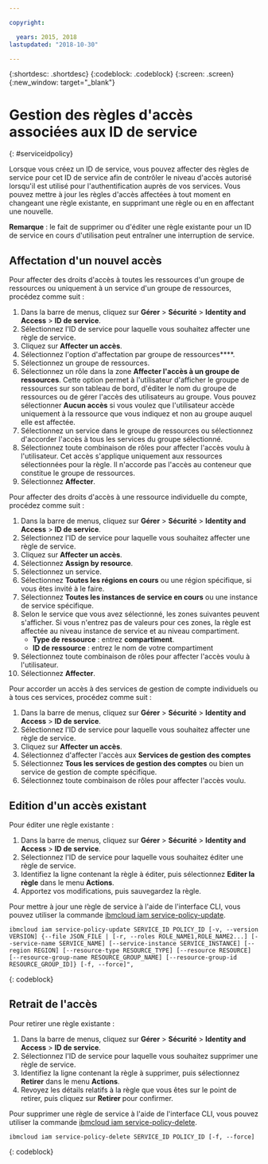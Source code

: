```yaml
---

copyright:

  years: 2015, 2018
lastupdated: "2018-10-30"

---
```


{:shortdesc: .shortdesc}
{:codeblock: .codeblock}
{:screen: .screen}
{:new_window: target="_blank"}

# Gestion des règles d'accès associées aux ID de service
{: #serviceidpolicy}

Lorsque vous créez un ID de service, vous pouvez affecter des règles de service pour cet ID de service afin de contrôler le niveau d'accès autorisé lorsqu'il est utilisé pour l'authentification auprès de vos services. Vous pouvez mettre à jour les règles d'accès affectées à tout moment en changeant une règle existante, en supprimant une règle ou en en affectant une nouvelle.

**Remarque** : le fait de supprimer ou d'éditer une règle existante pour un ID de service en cours d'utilisation peut entraîner une interruption de service.

## Affectation d'un nouvel accès

Pour affecter des droits d'accès à toutes les ressources d'un groupe de ressources ou uniquement à un service d'un groupe de ressources, procédez comme suit :

1. Dans la barre de menus, cliquez sur **Gérer** &gt; **Sécurité** &gt; **Identity and Access** &gt; **ID de service**.
2. Sélectionnez l'ID de service pour laquelle vous souhaitez affecter une règle de service.
3. Cliquez sur **Affecter un accès**.
4. Sélectionnez l'option d'affectation par groupe de ressources****.
5. Sélectionnez un groupe de ressources.
6. Sélectionnez un rôle dans la zone **Affecter l'accès à un groupe de ressources**. Cette option permet à l'utilisateur d'afficher le groupe de ressources sur son tableau de bord, d'éditer le nom du groupe de ressources ou de gérer l'accès des utilisateurs au groupe. Vous pouvez sélectionner **Aucun accès** si vous voulez que l'utilisateur accède uniquement à la ressource que vous indiquez et non au groupe auquel elle est affectée.
7. Sélectionnez un service dans le groupe de ressources ou sélectionnez d'accorder l'accès à tous les services du groupe sélectionné.
8. Sélectionnez toute combinaison de rôles pour affecter l'accès voulu à l'utilisateur. Cet accès s'applique uniquement aux ressources sélectionnées pour la règle. Il n'accorde pas l'accès au conteneur que constitue le groupe de ressources.
9. Sélectionnez **Affecter**.

Pour affecter des droits d'accès à une ressource individuelle du compte, procédez comme suit :

1. Dans la barre de menus, cliquez sur **Gérer** &gt; **Sécurité** &gt; **Identity and Access** &gt; **ID de service**.
2. Sélectionnez l'ID de service pour laquelle vous souhaitez affecter une règle de service.
3. Cliquez sur **Affecter un accès**.
4. Sélectionnez **Assign by resource**.
5. Sélectionnez un service.
6. Sélectionnez **Toutes les régions en cours** ou une région spécifique, si vous êtes invité à le faire.
7. Sélectionnez **Toutes les instances de service en cours** ou une instance de service spécifique.
8. Selon le service que vous avez sélectionné, les zones suivantes peuvent s'afficher. Si vous n'entrez pas de valeurs pour ces zones, la règle est affectée au niveau instance de service et au niveau compartiment.
    * **Type de ressource** : entrez **compartiment**.
    * **ID de ressource** : entrez le nom de votre compartiment
9. Sélectionnez toute combinaison de rôles pour affecter l'accès voulu à l'utilisateur.
10. Sélectionnez **Affecter**.

Pour accorder un accès à des services de gestion de compte individuels ou à tous ces services, procédez comme suit :

1. Dans la barre de menus, cliquez sur **Gérer** &gt; **Sécurité** &gt; **Identity and Access** &gt; **ID de service**.
2. Sélectionnez l'ID de service pour laquelle vous souhaitez affecter une règle de service.
3. Cliquez sur **Affecter un accès**.
4. Sélectionnez d'affecter l'accès aux **Services de gestion des comptes**
5. Sélectionnez **Tous les services de gestion des comptes** ou bien un service de gestion de compte spécifique.
6. Sélectionnez toute combinaison de rôles pour affecter l'accès voulu.




## Edition d'un accès existant

Pour éditer une règle existante :

1. Dans la barre de menus, cliquez sur **Gérer** &gt; **Sécurité** &gt; **Identity and Access** &gt; **ID de service**.
2. Sélectionnez l'ID de service pour laquelle vous souhaitez éditer une règle de service.
3. Identifiez la ligne contenant la règle à éditer, puis sélectionnez **Editer la règle** dans le menu **Actions**.
4. Apportez vos modifications, puis sauvegardez la règle.

Pour mettre à jour une règle de service à l'aide de l'interface CLI, vous pouvez utiliser la commande [ibmcloud iam service-policy-update](/docs/cli/reference/ibmcloud/cli_api_policy.html#ibmcloud_iam_service_policy_update).
```
ibmcloud iam service-policy-update SERVICE_ID POLICY_ID [-v, --version VERSION] {--file JSON_FILE | [-r, --roles ROLE_NAME1,ROLE_NAME2...] [--service-name SERVICE_NAME] [--service-instance SERVICE_INSTANCE] [--region REGION] [--resource-type RESOURCE_TYPE] [--resource RESOURCE] [--resource-group-name RESOURCE_GROUP_NAME] [--resource-group-id RESOURCE_GROUP_ID]} [-f, --force]",
```
{: codeblock}

## Retrait de l'accès

Pour retirer une règle existante :

1. Dans la barre de menus, cliquez sur **Gérer** &gt; **Sécurité** &gt; **Identity and Access** &gt; **ID de service**.
2. Sélectionnez l'ID de service pour laquelle vous souhaitez supprimer une règle de service.
3. Identifiez la ligne contenant la règle à supprimer, puis sélectionnez **Retirer** dans le menu **Actions**.
4. Revoyez les détails relatifs à la règle que vous êtes sur le point de retirer, puis cliquez sur **Retirer** pour confirmer.

Pour supprimer une règle de service à l'aide de l'interface CLI, vous pouvez utiliser la commande [ibmcloud iam service-policy-delete](/docs/cli/reference/ibmcloud/cli_api_policy.html#ibmcloud_iam_service_policy_delete).
```
ibmcloud iam service-policy-delete SERVICE_ID POLICY_ID [-f, --force]
```
{: codeblock}
